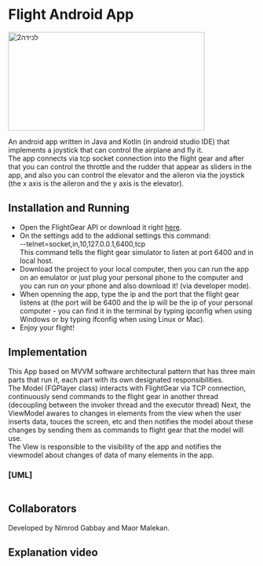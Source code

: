 # Flight Android App
 <img width="400" height="200" alt="‏‏לכידה2" src="https://user-images.githubusercontent.com/54501031/122980162-06127380-d3a1-11eb-8997-e9ae5ba59296.PNG"></br>

An android app written in Java and Kotlin (in android studio IDE) that implements a joystick that can control the airplane and fly it.</br>
The app connects via tcp socket connection into the flight gear and after that you can control the throttle and the rudder that appear as sliders in the app, 
and also you can control the elevator and the aileron via the joystick (the x axis is the aileron and the y axis is the elevator).</br>
## Installation and Running
* Open the FlightGear API or download it right [here](https://www.flightgear.org). </br>
* On the settings add to the addional settings this command: </br>
  --telnet=socket,in,10,127.0.0.1,6400,tcp </br>
 This command tells the flight gear simulator to listen at port 6400 and in local host.
 * Download the project to your local computer, then you can run the app on an emulator or just plug your personal phone to the computer and you can run on your phone and also download it!
 (via developer mode). </br>
 * When openning the app, type the ip and the port that the flight gear listens at (the port will be 6400 and the ip will be the ip of your personal computer - you can find it in the terminal by typing ipconfig when using Windows or by typing ifconfig when using Linux or Mac).</br>
 * Enjoy your flight!</br>

## Implementation
This App based on MVVM software architectural pattern that has three main parts that run it, each part with its own designated responsibilities. </br>
The Model (FGPlayer class) interacts with FlightGear via TCP connection, continuously send commands to the flight gear in another thread (decoupling between the invoker thread and the executor thread)
Next, the ViewModel awares to changes in elements from the view when the user inserts data, touces the screen, etc and then notifies the model about these changes by sending them as commands to flight gear that the model will use. </br>
The View is responsible to the visibility of the app and notifies the viewmodel about changes of data of many elements in the app.</br>
 
 ### [UML]
<img src="">

## Collaborators
Developed by Nimrod Gabbay and Maor Malekan.</br>

## Explanation video
